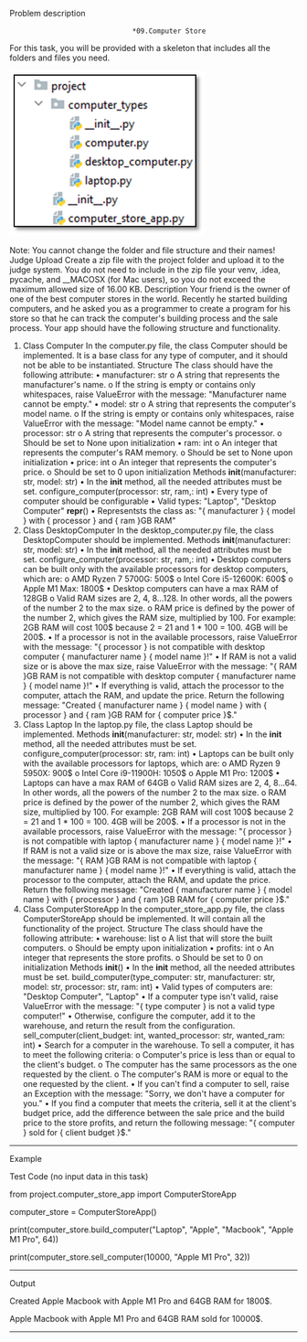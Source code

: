Problem description

                                  *09.Computer Store
For this task, you will be provided with a skeleton that includes all the folders and files you need.

![img.png](img.png)

Note: You cannot change the folder and file structure and their names!
Judge Upload
Create a zip file with the project folder and upload it to the judge system.
You do not need to include in the zip file your venv, .idea, pycache, and __MACOSX (for Mac users), so you do not exceed the maximum allowed size of 16.00 KB.
Description
Your friend is the owner of one of the best computer stores in the world. Recently he started building computers, and he asked you as a programmer to create a program for his store so that he can track the computer's building process and the sale process. Your app should have the following structure and functionality.
1. Class Computer
In the computer.py file, the class Computer should be implemented. It is a base class for any type of computer, and it should not be able to be instantiated.
Structure
The class should have the following attribute:
•	manufacturer: str
o	A string that represents the manufacturer's name.
o	If the string is empty or contains only whitespaces, raise ValueError with the message: "Manufacturer name cannot be empty."
•	model: str
o	A string that represents the computer's model name.
o	If the string is empty or contains only whitespaces, raise ValueError with the message: "Model name cannot be empty."
•	processor: str
o	A string that represents the computer's processor.
o	Should be set to None upon initialization
•	ram: int
o	An integer that represents the computer's RAM memory.
o	Should be set to None upon initialization
•	price: int
o	An integer that represents the computer's price.
o	Should be set to 0 upon initialization
Methods
__init__(manufacturer: str, model: str)
•	In the __init__ method, all the needed attributes must be set.
 configure_computer(processor: str, ram,: int)
•	Every type of computer should be configurable
•	Valid types: "Laptop", "Desktop Computer"
__repr__()
•	Representsts the class as: "{ manufacturer } { model } with { processor } and { ram }GB RAM"
2. Class DesktopComputer
In the desktop_computer.py file, the class DesktopComputer should be implemented.
Methods
__init__(manufacturer: str, model: str)
•	In the __init__ method, all the needed attributes must be set.
 configure_computer(processor: str, ram,: int)
•	Desktop computers can be built only with the available processors for desktop computers, which are:
o	AMD Ryzen 7 5700G: 500$
o	Intel Core i5-12600K: 600$
o	Apple M1 Max: 1800$
•	Desktop computers can have a max RAM of 128GB
o	Valid RAM sizes are 2, 4, 8…128. In other words, all the powers of the number 2 to the max size.
o	RAM price is defined by the power of the number 2, which gives the RAM size, multiplied by 100. 
For example: 2GB RAM will cost 100$ because 2 = 21  and 1 * 100 = 100. 4GB will be 200$.
•	If a processor is not in the available processors, raise ValueError with the message: "{ processor } is not compatible with desktop computer { manufacturer name } { model name }!"
•	If RAM is not a valid size or is above the max size, raise ValueError with the message: "{ RAM }GB RAM is not compatible with desktop computer { manufacturer name } { model name }!"
•	If everything is valid, attach the processor to the computer, attach the RAM, and update the price. Return the following message: "Created { manufacturer name } { model name } with { processor } and { ram }GB RAM for { computer price }$."
3. Class Laptop
In the laptop.py file, the class Laptop should be implemented.
Methods
__init__(manufacturer: str, model: str)
•	In the __init__ method, all the needed attributes must be set.
 configure_computer(processor: str, ram: int)
•	Laptops can be built only with the available processors for laptops, which are:
o	AMD Ryzen 9 5950X: 900$
o	Intel Core i9-11900H: 1050$
o	Apple M1 Pro: 1200$
•	Laptops can have a max RAM of 64GB
o	Valid RAM sizes are 2, 4, 8…64. In other words, all the powers of the number 2 to the max size.
o	RAM price is defined by the power of the number 2, which gives the RAM size, multiplied by 100. 
For example: 2GB RAM will cost 100$ because 2 = 21  and 1 * 100 = 100. 4GB will be 200$.
•	If a processor is not in the available processors, raise ValueError with the message: "{ processor } is not compatible with laptop { manufacturer name } { model name }!"
•	If RAM is not a valid size or is above the max size, raise ValueError with the message: "{ RAM }GB RAM is not compatible with laptop { manufacturer name } { model name }!"
•	If everything is valid, attach the processor to the computer, attach the RAM, and update the price. Return the following message: "Created { manufacturer name } { model name } with { processor } and { ram }GB RAM for { computer price }$."
4. Class ComputerStoreApp
In the computer_store_app.py file, the class ComputerStoreApp should be implemented. It will contain all the functionality of the project.
Structure
The class should have the following attribute:
•	warehouse: list
o	A list that will store the built computers.
o	Should be empty upon initialization
•	profits: int
o	An integer that represents the store profits.
o	Should be set to 0 on initialization
Methods
__init__()
•	In the __init__ method, all the needed attributes must be set.
build_computer(type_computer: str, manufacturer: str, model: str, processor: str, ram: int)
•	Valid types of computers are: "Desktop Computer", "Laptop"
•	If a computer type isn't valid, raise ValueError with the message: "{ type computer } is not a valid type computer!"
•	Otherwise, configure the computer, add it to the warehouse, and return the result from the configuration.
sell_computer(client_budget: int, wanted_processor: str, wanted_ram: int)
•	Search for a computer in the warehouse. To sell a computer, it has to meet the following criteria:
o	Computer's price is less than or equal to the client's budget.
o	The computer has the same processors as the one requested by the client.
o	The computer's RAM is more or equal to the one requested by the client.
•	If you can't find a computer to sell, raise an Exception with the message: "Sorry, we don't have a computer for you."
•	If you find a computer that meets the criteria, sell it at the client's budget price, add the difference between the sale price and the build price to the store profits, and return the following message: "{ computer } sold for { client budget }$."


_______________________________________________
Example

Test Code	(no input data in this task)


from project.computer_store_app import ComputerStoreApp

computer_store = ComputerStoreApp()

print(computer_store.build_computer("Laptop", "Apple", "Macbook", "Apple M1 Pro", 64))

print(computer_store.sell_computer(10000, "Apple M1 Pro", 32))




_______________________________________________
Output


Created Apple Macbook with Apple M1 Pro and 64GB RAM for 1800$.

Apple Macbook with Apple M1 Pro and 64GB RAM sold for 10000$.

_______________________________________________

